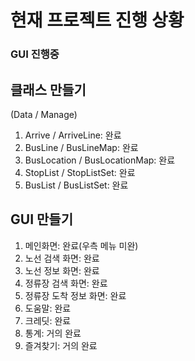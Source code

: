 # 현재 프로젝트 진행 상황
### GUI 진행중

## 클래스 만들기
(Data / Manage)
1) Arrive / ArriveLine: 완료
2) BusLine / BusLineMap: 완료
3) BusLocation / BusLocationMap: 완료
4) StopList / StopListSet: 완료
5) BusList / BusListSet: 완료

## GUI 만들기
1) 메인화면: 완료(우측 메뉴 미완)
2) 노선 검색 화면: 완료
3) 노선 정보 화면: 완료
4) 정류장 검색 화면: 완료
5) 정류장 도착 정보 화면: 완료
6) 도움말: 완료
7) 크레딧: 완료
8) 통계: 거의 완료
9) 즐겨찾기: 거의 완료

